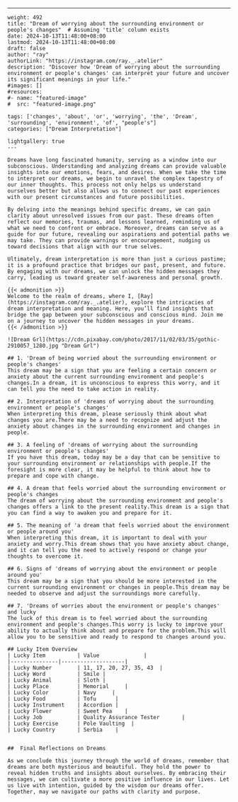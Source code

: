 ---
    weight: 492
    title: "Dream of worrying about the surrounding environment or people's changes"  # Assuming 'title' column exists
    date: 2024-10-13T11:48:00+08:00
    lastmod: 2024-10-13T11:48:00+08:00
    draft: false
    author: "ray"
    authorLink: "https://instagram.com/ray._.atelier"
    description: "Discover how 'Dream of worrying about the surrounding environment or people's changes' can interpret your future and uncover its significant meanings in your life."
    #images: []
    #resources:
    #- name: "featured-image"
    #  src: "featured-image.png"
    
    tags: ['changes', 'about', 'or', 'worrying', 'the', 'Dream', 'surrounding', 'environment', 'of', "people's"]
    categories: ["Dream Interpretation"]
    
    lightgallery: true
    ---
    
    Dreams have long fascinated humanity, serving as a window into our subconscious. Understanding and analyzing dreams can provide valuable insights into our emotions, fears, and desires. When we take the time to interpret our dreams, we begin to unravel the complex tapestry of our inner thoughts. This process not only helps us understand ourselves better but also allows us to connect our past experiences with our present circumstances and future possibilities.
    
    By delving into the meanings behind specific dreams, we can gain clarity about unresolved issues from our past. These dreams often reflect our memories, traumas, and lessons learned, reminding us of what we need to confront or embrace. Moreover, dreams can serve as a guide for our future, revealing our aspirations and potential paths we may take. They can provide warnings or encouragement, nudging us toward decisions that align with our true selves.
    
    Ultimately, dream interpretation is more than just a curious pastime; it is a profound practice that bridges our past, present, and future. By engaging with our dreams, we can unlock the hidden messages they carry, leading us toward greater self-awareness and personal growth.
    
    {{< admonition >}}
    Welcome to the realm of dreams, where I, [Ray](https://instagram.com/ray._.atelier), explore the intricacies of dream interpretation and meaning. Here, you’ll find insights that bridge the gap between your subconscious and conscious mind. Join me on a journey to uncover the hidden messages in your dreams.
    {{< /admonition >}}
    
    ![Dream Grl](https://cdn.pixabay.com/photo/2017/11/02/03/35/gothic-2910057_1280.jpg "Dream Grl")
    
    ## 1. 'Dream of being worried about the surrounding environment or people's changes'
    This dream may be a sign that you are feeling a certain concern or anxiety about the current surrounding environment and people's changes.In a dream, it is unconscious to express this worry, and it can tell you the need to take action in reality.
    
    ## 2. Interpretation of 'dreams of worrying about the surrounding environment or people's changes'
    When interpreting this dream, please seriously think about what changes you are.There may be a need to recognize and adjust the anxiety about changes in the surrounding environment and changes in people.
    
    ## 3. A feeling of 'dreams of worrying about the surrounding environment or people's changes'
    If you have this dream, today may be a day that can be sensitive to your surrounding environment or relationships with people.If the foresight is more clear, it may be helpful to think about how to prepare and cope with change.
    
    ## 4. A dream that feels worried about the surrounding environment or people's changes
    The dream of worrying about the surrounding environment and people's changes offers a link to the present reality.This dream is a sign that you can find a way to awaken you and prepare for it.
    
    ## 5. The meaning of 'a dream that feels worried about the environment or people around you'
    When interpreting this dream, it is important to deal with your anxiety and worry.This dream shows that you have anxiety about change, and it can tell you the need to actively respond or change your thoughts to overcome it.
    
    ## 6. Signs of 'dreams of worrying about the environment or people around you'
    This dream may be a sign that you should be more interested in the current surrounding environment or changes in people.This dream may be needed to observe and adjust the surroundings more carefully.
    
    ## 7. 'Dreams of worries about the environment or people's changes' and lucky
    The luck of this dream is to feel worried about the surrounding environment and people's changes.This worry is lucky to improve your ability to actually think about and prepare for the problem.This will allow you to be sensitive and ready to respond to changes around you.
    
    ## Lucky Item Overview
    | Lucky Item          | Value              |
    |---------------|--------------------|
    | Lucky Number        | 11, 17, 20, 27, 35, 43  |
    | Lucky Word          | Smile |
    | Lucky Animal        | Sloth |
    | Lucky Place         | Memorial     |
    | Lucky Color         | Navy     |
    | Lucky Food          | Tofu      |
    | Lucky Instrument    | Accordion |
    | Lucky Flower        | Sweet Pea    |
    | Lucky Job           | Quality Assurance Tester       |
    | Lucky Exercise      | Pole Vaulting  |
    | Lucky Country       | Serbia    |
    
    
    ##  Final Reflections on Dreams
    
    As we conclude this journey through the world of dreams, remember that dreams are both mysterious and beautiful. They hold the power to reveal hidden truths and insights about ourselves. By embracing their messages, we can cultivate a more positive influence in our lives. Let us live with intention, guided by the wisdom our dreams offer. Together, may we navigate our paths with clarity and purpose.
    